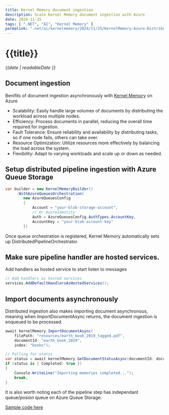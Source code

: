 ```yaml
---
title: Kernel Memory document ingestion
description: Scale Kernel Memory document ingestion with Azure
date: 2024-11-25
tags: [ ".NET", "AI", "Kernel Memory" ]
permalink: ".net/ai/kernelmemory/2024/11/25/KernelMemory-Azure-Distributed.html"
---
```


# {{title}}

*{{date | readableDate }}*

## Document ingestion
Benifits of document ingestion asynchronously with [Kernel Memory](https://github.com/microsoft/kernel-memory) on Azure

- Scalability: Easily handle large volumes of documents by distributing the workload across multiple nodes.
- Efficiency: Process documents in parallel, reducing the overall time required for ingestion.
- Fault Tolerance: Ensure reliability and availability by distributing tasks, so if one node fails, others can take over.
- Resource Optimization: Utilize resources more effectively by balancing the load across the system.
- Flexibility: Adapt to varying workloads and scale up or down as needed.

## Setup distributed pipeline ingestion with Azure Queue Storage
```csharp
var builder = new KernelMemoryBuilder()
     .WithAzureQueuesOrchestration(
        new AzureQueuesConfig
        {
            Account = "your-blob-storage-account",
            // Or AuzreIdentity
            Auth = AzureQueuesConfig.AuthTypes.AccountKey,
            AccountKey = "your-blob-account-key"
        })
```
Once queue orchestration is registered, Kernel Memory automatically sets up DistributedPipelineOrchestrator.

## Make sure pipeline handler are hosted services.
Add handlers as hosted service to start listen to messages
```csharp
// Add handlers as hosted services
services.AddDefaultHandlersAsHostedServices();
```

## Import documents asynchronously
Distributed ingestion also makes importing document asynchronous, meaning when ImportDocumentAsync returns, the document ingestion is enqueued to be processed. 
```csharp
await kernelMemory.ImportDocumentAsync(
    filePath: "resources/earth_book_2019_tagged.pdf",
    documentId: "earth_book_2019",
    index: "books");

// Polling for status
var status = await kernelMemory.GetDocumentStatusAsync(documentId: documentId, index: indexName);
if (status is { Completed: true })
{
    Console.WriteLine("Importing memories completed...");
    break;
}
```

It is also worth noting each of the pipeline step has independant queue/posion queue on Azure Queue Storage.  

[Sample code here](https://github.com/StormHub/stormhub/tree/main/resources/2024-11-25/ConsoleApp)

